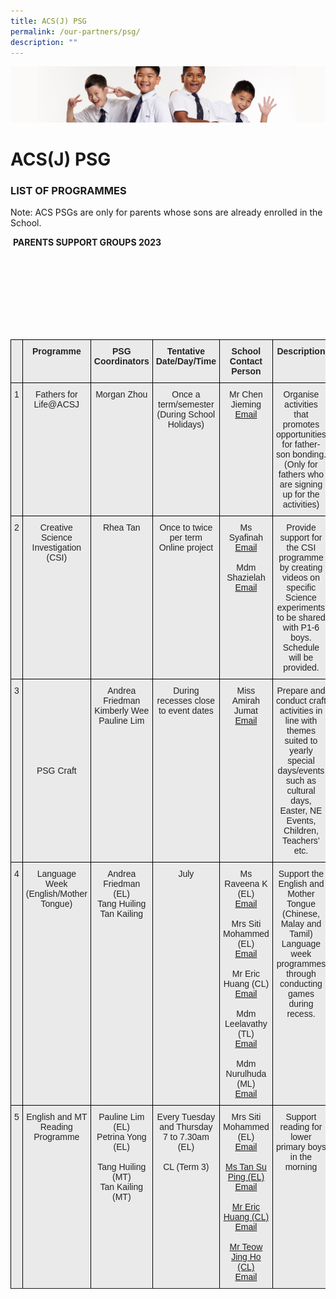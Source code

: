 ```yaml
---
title: ACS(J) PSG
permalink: /our-partners/psg/
description: ""
---
```

![](/images/Sub-banner2.jpg)

ACS(J) PSG
==========

### **LIST OF PROGRAMMES**&nbsp;

Note: ACS PSGs are only for parents whose sons are already enrolled in the School.
  
&nbsp;**PARENTS SUPPORT GROUPS 2023**
 
 <style type="text/css">
.tg  {border-collapse:collapse;border-spacing:0;}
.tg td{border-color:black;border-style:solid;border-width:1px;font-family:Arial, sans-serif;font-size:14px;
  overflow:hidden;padding:10px 5px;word-break:normal;}
.tg th{border-color:black;border-style:solid;border-width:1px;font-family:Arial, sans-serif;font-size:14px;
  font-weight:normal;overflow:hidden;padding:10px 5px;word-break:normal;}
.tg .tg-rsx2{background-color:#EAEAEA;color:#232323;font-weight:bold;text-align:center;vertical-align:top}
.tg .tg-rlhx{background-color:#EAEAEA;color:#232323;text-align:center;vertical-align:top}
.tg .tg-b6rm{background-color:#EAEAEA;color:#21088A;text-align:center;vertical-align:top}
.tg .tg-ku5w{background-color:#EAEAEA;color:#222;text-align:center;vertical-align:middle}
</style>
<br><span>
    </span><br><span>
    </span><br><span>
    </span><br><span>
    </span><br><span>
    </span><br><span>
    </span><br><span>
    </span><table class="tg">
<thead>
  <tr>
    <th class="tg-rsx2"></th>
    <th class="tg-rsx2">Programme</th>
    <th class="tg-rsx2">PSG Coordinators</th>
    <th class="tg-rsx2">Tentative Date/Day/Time</th>
    <th class="tg-rsx2">School Contact Person</th>
    <th class="tg-rsx2">Description</th>
  </tr>
</thead>
<tbody>
  <tr>
    <td class="tg-rlhx">1</td>
    <td class="tg-rlhx">Fathers for Life@ACSJ</td>
    <td class="tg-rlhx">Morgan Zhou<br></td>
    <td class="tg-rlhx">Once a term/semester (During School Holidays)<br></td>
    <td class="tg-rlhx">Mr Chen Jieming <br><a href="mailto:chen_jieming@moe.edu.sg">Email</a></td>
    <td class="tg-rlhx">Organise activities that promotes opportunities for father-son bonding. (Only for fathers who are signing up for the activities)</td>
  </tr>
  <tr>
    <td class="tg-rlhx">2</td>
    <td class="tg-rlhx">Creative Science Investigation (CSI)</td>
    <td class="tg-rlhx">Rhea Tan<br></td>
    <td class="tg-rlhx">Once to twice per term<br>Online project<br></td>
    <td class="tg-rlhx">Ms Syafinah<br><a href="mailto:syafinah_ibrahim@moe.edu.sg">Email</a><br><br>Mdm Shazielah<br><a href="mailto:nur_shazielah_abdul_rahim@moe.edu.sg">Email</a></td>
     <td class="tg-rlhx">Provide support for the CSI programme by creating videos on specific Science experiments to be shared with P1-6 boys. <br>Schedule will be provided.<br></td>
  </tr>
  <tr>
    <td class="tg-rlhx">3</td>
    <td class="tg-ku5w"><span style="color:#222;background-color:#EAEAEA">PSG Craft</span><br></td>
    <td class="tg-rlhx">Andrea Friedman<br>Kimberly Wee<br>Pauline Lim</td>
    <td class="tg-rlhx"><span style="color:#232323">During recesses close to event dates</span><br></td>
    <td class="tg-rlhx"><span style="color:#232323">Miss Amirah Jumat<br><a href="nur_amirah_jumat@moe.edu.sg">Email</a></span></td>
    <td class="tg-rlhx">Prepare and conduct craft activities in line with themes suited to yearly special days/events such as cultural days, Easter, NE Events, Children, Teachers’ etc.<br></td>
  </tr>
  <tr>
    <td class="tg-rlhx">4</td>
    <td class="tg-rlhx"><span style="color:#232323">Language Week
(English/Mother Tongue)</span></td>
    <td class="tg-rlhx">Andrea Friedman (EL)<br>Tang Huiling<br>Tan Kailing</td>
    <td class="tg-rlhx"><span style="color:#232323">July</span></td>
    <td class="tg-rlhx">Ms Raveena K (EL)<br><a href="mailto:k_raveena@moe.edu.sg">Email</a><br><br>Mrs Siti Mohammed (EL)<br><a href="mailto:siti_fauziah_abdul_latiff@moe.edu.sg">Email</a><br><br>Mr Eric Huang (CL)<br><a href="mailto:huang_wenshan_eric@moe.edu.sg">Email</a><br><br>Mdm Leelavathy (TL)<br><a href="mailto:leelavathy_gopal_r@moe.edu.sg">Email</a><br><br>Mdm Nurulhuda (ML)<br><a href="mailto:nurulhuda_ab_hamid@moe.edu.sg">Email</a></td>
    <td class="tg-rlhx">Support the English and Mother Tongue (Chinese, Malay and Tamil) Language week programmes through conducting games during recess.</td>
  </tr>
  <tr>
    <td class="tg-rlhx">5</td>
    <td class="tg-rlhx"><span style="color:#232323">English and MT Reading Programme</span></td>
    <td class="tg-rlhx">Pauline Lim (EL)<br>Petrina Yong (EL)<br><br>Tang Huiling (MT)<br>Tan Kailing (MT)</td>
    <td class="tg-rlhx"><span style="color:#232323">Every Tuesday and Thursday
7 to 7.30am (EL)<br><br>CL  (Term 3)</span><br></td>
    <td class="tg-rlhx"><span style="color:#232323">Mrs Siti Mohammed (EL)<br><a href="siti_fauziah_abdul_latiff@moe.edu.sg">Email<br><br><span style="color:#232323">Ms Tan Su Ping (EL)<br></span></a><a href="tan_su-ping@moe.edu.sg">Email<br><br><span style="color:#232323">Mr Eric Huang (CL)<br></span></a><a href="huang_wenshan_eric@moe.edu.sg">Email<br><br><span style="color:#232323">Mr Teow Jing Ho (CL)<br></span></a><a href="teow_jing_ho@moe.edu.sg">Email</a></span></td>
    <td class="tg-rlhx">Support reading for lower primary boys in the morning<br></td>
  </tr>
	<tr>
</tr></tbody>
</table>